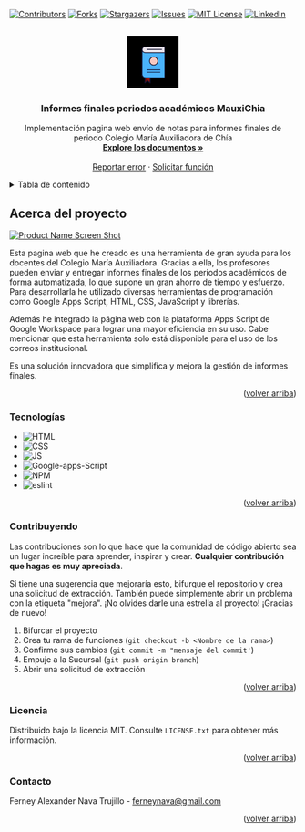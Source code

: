 <a name="volver-arriba"></a>

[![Contributors][contributors-shield]][contributors-url]
[![Forks][forks-shield]][forks-url]
[![Stargazers][stars-shield]][stars-url]
[![Issues][issues-shield]][issues-url]
[![MIT License][license-shield]][license-url]
[![LinkedIn][linkedin-shield]][linkedin-url]

<br />
<div align="center">
  <a href="https://github.com/ferneynava/Calculadora-Informes-Finales">
    <img src="./Asset/112-book-morph-linealtrans.gif" alt="Logo" width="90" height="90">
  </a>

  <h3 align="center">Informes finales periodos académicos MauxiChia</h3>

  <p align="center">
    Implementación pagina web envío de notas para informes finales de periodo Colegio María Auxiliadora de Chía  
     <br />
    <a href="https://github.com/ferneynava/Calculadora-Informes-Finales"><strong>Explore los documentos »</strong></a>
    <br />
    <br />
    <a href="https://github.com/ferneynava/Calculadora-Informes-Finales/issues">Reportar error</a>
    ·
    <a href="https://github.com/ferneynava/Calculadora-Informes-Finales/issues">Solicitar función</a>
  </p>
</div>

<!-- TABLE OF CONTENTS -->
<details>
  <summary>Tabla de contenido</summary>
  <ol>
    <li>
      <a href="#acerca-del-proyecto">Acerca del proyecto</a>
      <ul>
        <li><a href="#tecnologías">Tecnologías 🔧</a></li>
      </ul>
    </li>
    <li><a href="#contribuyendo">Contribuyendo</a></li>
    <li><a href="#licencia">Licencia</a></li>
    <li><a href="#contacto">Contacto</a></li>
  </ol>
</details>

## Acerca del proyecto

[![Product Name Screen Shot][product-screenshot]](https://github.com/ferneynava/Calculadora-Informes-Finales)

Esta pagina web que he creado es una herramienta de gran ayuda para los docentes del Colegio María Auxiliadora. Gracias a ella, los profesores pueden enviar y entregar informes finales de los periodos académicos de forma automatizada, lo que supone un gran ahorro de tiempo y esfuerzo. Para desarrollarla he utilizado diversas herramientas de programación como Google Apps Script, HTML, CSS, JavaScript y librerías.

Además he integrado la página web con la plataforma Apps Script de Google Workspace para lograr una mayor eficiencia en su uso. Cabe mencionar que esta herramienta solo está disponible para el uso de los correos institucional.

Es una solución innovadora que simplifica y mejora la gestión de informes finales.

<p align="right">(<a href="#volver-arriba">volver arriba</a>)</p>

### Tecnologías

- ![HTML]
- ![CSS]
- ![JS]
- ![Google-apps-Script]
- ![NPM]
- ![eslint]

<p align="right">(<a href="#volver-arriba">volver arriba</a>)</p>

### Contribuyendo

Las contribuciones son lo que hace que la comunidad de código abierto sea un lugar increíble para aprender, inspirar y crear. **Cualquier contribución que hagas es muy apreciada**.

Si tiene una sugerencia que mejoraría esto, bifurque el repositorio y crea una solicitud de extracción. También puede simplemente abrir un problema con la etiqueta "mejora". ¡No olvides darle una estrella al proyecto! ¡Gracias de nuevo!

1. Bifurcar el proyecto
2. Crea tu rama de funciones (`git checkout -b <Nombre de la rama>`)
3. Confirme sus cambios (`git commit -m "mensaje del commit'`)
4. Empuje a la Sucursal (`git push origin branch`)
5. Abrir una solicitud de extracción

<p align="right">(<a href="#volver-arriba">volver arriba</a>)</p>

<!-- LICENSE -->

### Licencia

Distribuido bajo la licencia MIT. Consulte `LICENSE.txt` para obtener más información.

<p align="right">(<a href="#volver-arriba">volver arriba</a>)</p>

### Contacto

Ferney Alexander Nava Trujillo - ferneynava@gmail.com

<p align="right">(<a href="#volver-arriba">volver arriba</a>)</p>

[contributors-shield]: https://img.shields.io/github/contributors/ferneynava/Calculadora-Informes-Finales.svg?style=for-the-badge
[contributors-url]: https://github.com/ferneynava/Calculadora-Informes-Finales/graphs/contributors
[forks-shield]: https://img.shields.io/github/forks/ferneynava/Calculadora-Informes-Finales.svg?style=for-the-badge
[forks-url]: https://github.com/ferneynava/Calculadora-Informes-Finales/network/members
[stars-shield]: https://img.shields.io/github/stars/ferneynava/Calculadora-Informes-Finales.svg?style=for-the-badge
[stars-url]: https://github.com/ferneynava/Calculadora-Informes-Finales/stargazers
[issues-shield]: https://img.shields.io/github/issues/ferneynava/Calculadora-Informes-Finales.svg?style=for-the-badge
[issues-url]: https://github.com/ferneynava/Calculadora-Informes-Finales/issues
[license-shield]: https://img.shields.io/github/license/ferneynava/Calculadora-Informes-Finales.svg?style=for-the-badge
[license-url]: https://github.com/ferneynava/Calculadora-Informes-Finales/blob/master/LICENSE.txt
[linkedin-shield]: https://img.shields.io/badge/-LinkedIn-black.svg?style=for-the-badge&logo=linkedin&colorB=555
[linkedin-url]: https://www.linkedin.com/in/ferney-alexander-nava-trujillo-0478a8118/
[product-screenshot]: Asset/Page.gif
[html]: https://img.shields.io/badge/HTML5-E34F26?style=for-the-badge&logo=html5&logoColor=white
[css]: https://img.shields.io/badge/CSS3-1572B6?style=for-the-badge&logo=css3&logoColor=white
[google-apps-script]: https://i.ibb.co/wpHYZm6/Google-Apps-Script-svg.png
[npm]: https://img.shields.io/badge/npm-CB3837?style=for-the-badge&logo=npm&logoColor=white
[js]: https://img.shields.io/badge/JavaScript-323330?style=for-the-badge&logo=javascript&logoColor=F7DF1E
[eslint]: https://img.shields.io/badge/eslint-3A33D1?style=for-the-badge&logo=eslint&logoColor=white
